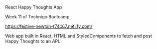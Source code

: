 React Happy Thoughts App

Week 11 of Technigo Bootcamp

https://festive-newton-f74c67.netlify.com/

Web app built in React, HTML and StyledComponents to fetch and post Happy Thoughts to an API.
